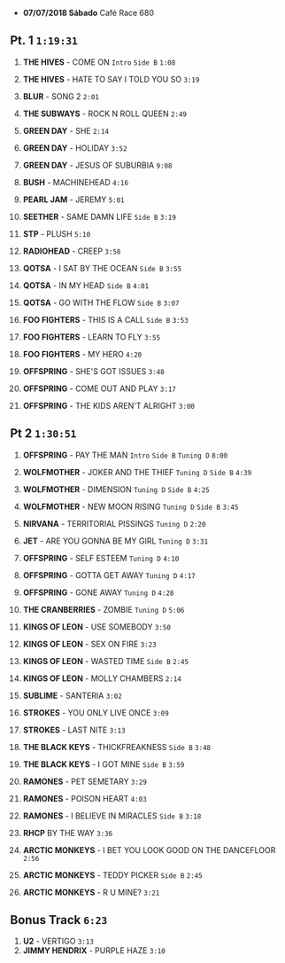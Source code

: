 * **07/07/2018 Sábado** Café Race 680

## Pt. 1 `1:19:31`

1. **THE HIVES** - COME ON `Intro` `Side B` `1:08`
1. **THE HIVES** - HATE TO SAY I TOLD YOU SO `3:19`
1. **BLUR** - SONG 2 `2:01`
1. **THE SUBWAYS** - ROCK N ROLL QUEEN `2:49`

1. **GREEN DAY** - SHE `2:14`
1. **GREEN DAY** - HOLIDAY `3:52`
1. **GREEN DAY** - JESUS OF SUBURBIA `9:08`

1. **BUSH** - MACHINEHEAD `4:16`
1. **PEARL JAM** - JEREMY `5:01`
1. **SEETHER** - SAME DAMN LIFE `Side B` `3:19`
1. **STP** - PLUSH `5:10`
1. **RADIOHEAD** - CREEP `3:58`

1. **QOTSA** - I SAT BY THE OCEAN `Side B` `3:55`
1. **QOTSA** - IN MY HEAD `Side B` `4:01`
1. **QOTSA** - GO WITH THE FLOW `Side B` `3:07`

1. **FOO FIGHTERS** - THIS IS A CALL `Side B` `3:53`
1. **FOO FIGHTERS** - LEARN TO FLY `3:55`
1. **FOO FIGHTERS** - MY HERO `4:20`

1. **OFFSPRING** - SHE'S GOT ISSUES `3:48`
1. **OFFSPRING** - COME OUT AND PLAY `3:17`
1. **OFFSPRING** - THE KIDS AREN'T ALRIGHT `3:00`

## Pt 2 `1:30:51`

1. **OFFSPRING** - PAY THE MAN `Intro` `Side B` `Tuning D` `8:00`

1. **WOLFMOTHER** - JOKER AND THE THIEF `Tuning D` `Side B` `4:39`
1. **WOLFMOTHER** - DIMENSION `Tuning D` `Side B` `4:25`
1. **WOLFMOTHER** - NEW MOON RISING `Tuning D` `Side B` `3:45`

1. **NIRVANA** - TERRITORIAL PISSINGS `Tuning D` `2:20`
1. **JET** - ARE YOU GONNA BE MY GIRL `Tuning D` `3:31`

1. **OFFSPRING** - SELF ESTEEM `Tuning D` `4:10`
1. **OFFSPRING** - GOTTA GET AWAY `Tuning D` `4:17`
1. **OFFSPRING** - GONE AWAY `Tuning D` `4:28`

1. **THE CRANBERRIES** - ZOMBIE `Tuning D` `5:06`

1. **KINGS OF LEON** - USE SOMEBODY `3:50`
1. **KINGS OF LEON** - SEX ON FIRE `3:23`
1. **KINGS OF LEON** - WASTED TIME `Side B` `2:45`
1. **KINGS OF LEON** - MOLLY CHAMBERS `2:14`

1. **SUBLIME** - SANTERIA `3:02`

1. **STROKES** - YOU ONLY LIVE ONCE `3:09`
1. **STROKES** - LAST NITE `3:13` 

1. **THE BLACK KEYS** - THICKFREAKNESS `Side B` `3:48`
1. **THE BLACK KEYS** - I GOT MINE `Side B` `3:59`

1. **RAMONES** - PET SEMETARY `3:29`
1. **RAMONES** - POISON HEART `4:03`
1. **RAMONES** - I BELIEVE IN MIRACLES `Side B` `3:18`

1. **RHCP** BY THE WAY `3:36`

1. **ARCTIC MONKEYS** - I BET YOU LOOK GOOD ON THE DANCEFLOOR `2:56`
1. **ARCTIC MONKEYS** - TEDDY PICKER `Side B` `2:45`
1. **ARCTIC MONKEYS** - R U MINE? `3:21`

## Bonus Track `6:23`

1. **U2** - VERTIGO `3:13`
1. **JIMMY HENDRIX** - PURPLE HAZE `3:10`
